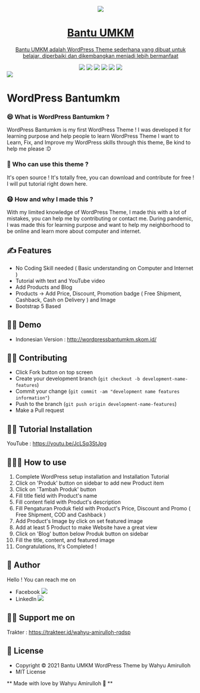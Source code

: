 <p align="center">
  <a href="#">
    <img src="https://github.com/wahyuamirulloh/wordpress-bantumkm/blob/master/assets/logo/store-icon.png">
    <h1 align="center">Bantu UMKM</h1>
    <p align="center">Bantu UMKM adalah WordPress Theme sederhana yang dibuat untuk belajar, diperbaiki dan dikembangkan menjadi lebih bermanfaat</p>
  </a>
</p>
<div align="center">
  <img src="https://img.shields.io/github/stars/wahyuamirulloh/wordpress-bantumkm"> 
  <img src="https://img.shields.io/github/forks/wahyuamirulloh/wordpress-bantumkm"> 
  <img src="https://img.shields.io/github/repo-size/wahyuamirulloh/wordpress-bantumkm"> 
  <img src="https://img.shields.io/github/license/wahyuamirulloh/wordpress-bantumkm"> 
  <img src="https://img.shields.io/github/followers/wahyuamirulloh"> 
  <img src="https://img.shields.io/github/last-commit/wahyuamirulloh/wordpress-bantumkm"> 
</div>
<img src="https://github.com/wahyuamirulloh/wordpress-bantumkm/blob/master/screenshot.png" align="center">

# WordPress Bantumkm
### 😄 What is WordPress Bantumkm ?
WordPress Bantumkm is my first WordPress Theme ! I was developed it for learning purpose and help people to learn WordPress Theme
I want to Learn, Fix, and Improve my WordPress skills through this theme, Be kind to help me please :D
### 🤨 Who can use this theme ?
It's open source ! It's totally free, you can download and contribute for free ! I will put tutorial right down here.
### 😷 How and why I made this ?
With my limited knowledge of WordPress Theme, I made this with a lot of mistakes, you can help me by contributing or contact me.
During pandemic, I was made this for learning purpose and want to help my neighborhood to be online and learn more about computer and internet.

## ✍️ Features
- No Coding Skill needed ( Basic understanding on Computer and Internet )
- Tutorial with text and YouTube video
- Add Products and Blog
- Products -> Add Price, Discount, Promotion badge ( Free Shipment, Cashback, Cash on Delivery ) and Image
- Bootstrap 5 Based

## 🏃🏻 Demo
- Indonesian Version : http://wordpressbantumkm.skom.id/

## 👷🏼 Contributing
- Click Fork button on top screen
- Create your development branch (`git checkout -b development-name-features`)
- Commit your change (`git commit -am "development name features information"`)
- Push to the branch (`git push origin development-name-features`)
- Make a Pull request

## 👷🏻 Tutorial Installation
YouTube : https://youtu.be/JcLSq3StJpg

## 👨🏻‍🍳 How to use
1. Complete WordPress setup installation and Installation Tutorial
2. Click on 'Produk' button on sidebar to add new Product item
3. Click on 'Tambah Produk' button
4. Fill title field with Product's name
5. Fill content field with Product's description
6. Fill Pengaturan Produk field with Product's Price, Discount and Promo ( Free Shipment, COD and Cashback )
7. Add Product's Image by click on set featured image
8. Add at least 5 Product to make Website have a great view
9. Click on 'Blog' button below Produk button on sidebar
10. Fill the title, content, and featured image
11. Congratulations, It's Completed !

## 🧑 Author
Hello ! You can reach me on
- Facebook <a href="https://facebook.com/wahyu.amirulloh.35"><img src="https://img.shields.io/badge/Facebook-Wahyu%20Amirulloh-blue"></a>
- LinkedIn <a href="https://www.linkedin.com/in/wahyu-amirulloh-28419b1b6/"><img src="https://img.shields.io/badge/LinkedIn-Wahyu%20Amirulloh-blue"></a>

## 👋🏻 Support me on
Trakter : https://trakteer.id/wahyu-amirulloh-rqdsp

## 📝 License
- Copyright © 2021 Bantu UMKM WordPress Theme by Wahyu Amirulloh
- MIT License

** Made with love by Wahyu Amirulloh 💌 **
